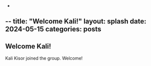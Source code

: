 -
--
title:  "Welcome Kali!"
layout: splash
date: 2024-05-15
categories: posts
---

## Welcome Kali!
Kali Kisor joined the group. Welcome!

